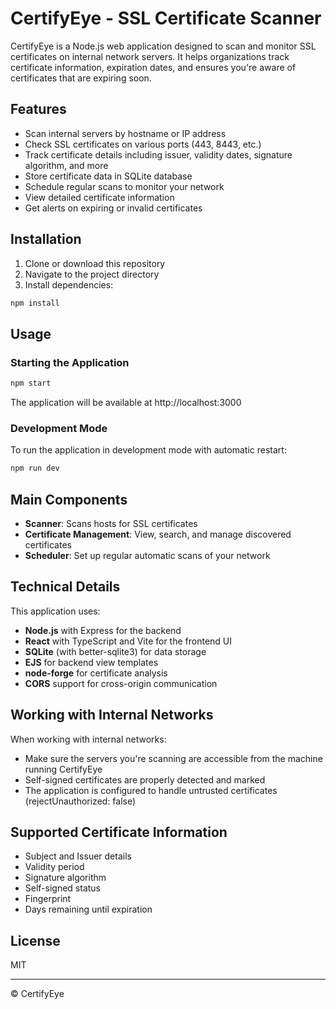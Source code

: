 # CertifyEye - SSL Certificate Scanner

CertifyEye is a Node.js web application designed to scan and monitor SSL certificates on internal network servers. It helps organizations track certificate information, expiration dates, and ensures you're aware of certificates that are expiring soon.

## Features

- Scan internal servers by hostname or IP address
- Check SSL certificates on various ports (443, 8443, etc.)
- Track certificate details including issuer, validity dates, signature algorithm, and more
- Store certificate data in SQLite database
- Schedule regular scans to monitor your network
- View detailed certificate information
- Get alerts on expiring or invalid certificates

## Installation

1. Clone or download this repository
2. Navigate to the project directory
3. Install dependencies:

```bash
npm install
```

## Usage

### Starting the Application

```bash
npm start
```

The application will be available at http://localhost:3000

### Development Mode

To run the application in development mode with automatic restart:

```bash
npm run dev
```

## Main Components

- **Scanner**: Scans hosts for SSL certificates
- **Certificate Management**: View, search, and manage discovered certificates
- **Scheduler**: Set up regular automatic scans of your network

## Technical Details

This application uses:

- **Node.js** with Express for the backend
- **React** with TypeScript and Vite for the frontend UI
- **SQLite** (with better-sqlite3) for data storage
- **EJS** for backend view templates
- **node-forge** for certificate analysis
- **CORS** support for cross-origin communication

## Working with Internal Networks

When working with internal networks:
- Make sure the servers you're scanning are accessible from the machine running CertifyEye
- Self-signed certificates are properly detected and marked
- The application is configured to handle untrusted certificates (rejectUnauthorized: false)

## Supported Certificate Information

- Subject and Issuer details
- Validity period
- Signature algorithm
- Self-signed status
- Fingerprint
- Days remaining until expiration

## License

MIT

---

© CertifyEye
